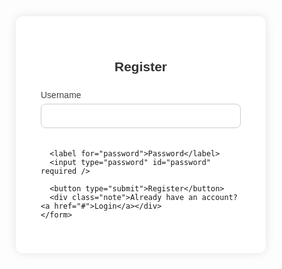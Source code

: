 <!DOCTYPE html>
<html lang="en">
<head>
  <meta charset="UTF-8" />
  <title>Register</title>
  <link href="https://fonts.googleapis.com/css2?family=Poppins:wght@400;600&display=swap" rel="stylesheet">
  <style>
    * {
      margin: 0;
      padding: 0;
      box-sizing: border-box;
      font-family: 'Poppins', sans-serif;
    }

    body, html {
      height: 100%;
      background-color: #f2f2f2;
      display: flex;
      justify-content: center;
      align-items: center;
    }

    .form-container {
      background: #fff;
      padding: 40px;
      border-radius: 12px;
      box-shadow: 0 0 15px rgba(0, 0, 0, 0.1);
      width: 100%;
      max-width: 400px;
    }

    h2 {
      text-align: center;
      margin-bottom: 25px;
      color: #333;
      font-weight: 600;
    }

    label {
      display: block;
      margin-bottom: 6px;
      color: #444;
      font-weight: 500;
    }

    input {
      width: 100%;
      padding: 10px 14px;
      margin-bottom: 20px;
      border: 1px solid #ccc;
      border-radius: 8px;
      font-size: 15px;
    }

    input:focus {
      border-color: #4b7bec;
      outline: none;
      box-shadow: 0 0 3px rgba(75, 123, 236, 0.3);
    }

    button {
      width: 100%;
      padding: 12px;
      background-color: #4b7bec;
      color: #fff;
      border: none;
      border-radius: 8px;
      font-size: 16px;
      font-weight: 500;
      cursor: pointer;
      transition: background-color 0.3s ease;
    }

    button:hover {
      background-color: #3867d6;
    }

    .note {
      text-align: center;
      margin-top: 15px;
      font-size: 14px;
      color: #777;
    }
  </style>
</head>
<body>
  <div class="form-container">
    <h2>Register</h2>
    <form id="registerForm">
      <label for="username">Username</label>
      <input type="text" id="username" required />

      <label for="password">Password</label>
      <input type="password" id="password" required />

      <button type="submit">Register</button>
      <div class="note">Already have an account? <a href="#">Login</a></div>
    </form>
  </div>

  <script>
    document.getElementById("registerForm").addEventListener("submit", async (e) => {
      e.preventDefault();
      const username = document.getElementById("username").value;
      const password = document.getElementById("password").value;

      const res = await fetch("http://localhost:3001/register", {
        method: "POST",
        headers: { "Content-Type": "application/json" },
        body: JSON.stringify({ username, password })
      });

      const data = await res.json();
      alert(res.ok ? "✅ " + data.message : "❌ " + data.error);
    });
  </script>
</body>
</html>
